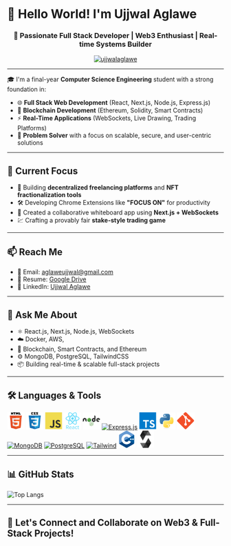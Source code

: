 # 👋 Hello World! I'm Ujjwal Aglawe

<h3 align="center">🚀 Passionate Full Stack Developer | Web3 Enthusiast | Real-time Systems Builder</h3>

<p align="center">
  <a href="https://github.com/UjjwalAglawe?tab=repositories"><img src="https://komarev.com/ghpvc/?username=ujjwalaglawe&label=Profile%20views&color=0e75b6&style=flat" alt="ujjwalaglawe" /></a>
</p>

---

🎓 I'm a final-year **Computer Science Engineering** student with a strong foundation in:

- 🌐 **Full Stack Web Development** (React, Next.js, Node.js, Express.js)
- 🔗 **Blockchain Development** (Ethereum, Solidity, Smart Contracts)
- ⚡ **Real-Time Applications** (WebSockets, Live Drawing, Trading Platforms)
- 🧠 **Problem Solver** with a focus on scalable, secure, and user-centric solutions

---

## 💼 Current Focus

- 🔭 Building **decentralized freelancing platforms** and **NFT fractionalization tools**
- 🛠 Developing Chrome Extensions like **"FOCUS ON"** for productivity
- 🎨 Created a collaborative whiteboard app using **Next.js + WebSockets**
- 💹 Crafting a provably fair **stake-style trading game**

---

## 📫 Reach Me

- 📧 Email: [aglaweujjwal@gmail.com](mailto:aglaweujjwal@gmail.com)
- 💼 Resume: [Google Drive](https://drive.google.com/file/d/1hQWgoNf9ziN3sXRJteDr9SyWPiSHkrgW/view?usp=drive_link)
- 🔗 LinkedIn: [Ujjwal Aglawe](https://www.linkedin.com/in/ujjwal-aglawe-5a4004285/)

---

## 💬 Ask Me About

- ⚛️ React.js, Next.js, Node.js, WebSockets
- ☁️ Docker, AWS,
- 🔐 Blockchain, Smart Contracts, and Ethereum
- ⚙️ MongoDB, PostgreSQL, TailwindCSS
- 📦 Building real-time & scalable full-stack projects

---

## 🛠️ Languages & Tools

<p align="left">
  <a href="#"><img src="https://raw.githubusercontent.com/devicons/devicon/master/icons/html5/html5-original-wordmark.svg" width="40" height="40" alt="HTML5"/></a>
  <a href="#"><img src="https://raw.githubusercontent.com/devicons/devicon/master/icons/css3/css3-original-wordmark.svg" width="40" height="40" alt="CSS3"/></a>
  <a href="#"><img src="https://raw.githubusercontent.com/devicons/devicon/master/icons/javascript/javascript-original.svg" width="40" height="40" alt="JavaScript"/></a>
  <a href="#"><img src="https://raw.githubusercontent.com/devicons/devicon/master/icons/react/react-original-wordmark.svg" width="40" height="40" alt="React"/></a>
  <a href="#"><img src="https://raw.githubusercontent.com/devicons/devicon/master/icons/nodejs/nodejs-original-wordmark.svg" width="40" height="40" alt="Node.js"/></a>
  <a href="#"><img src="https://www.vectorlogo.zone/logos/expressjs/expressjs-icon.svg" width="40" height="40" alt="Express.js"/></a>
  <a href="#"><img src="https://raw.githubusercontent.com/devicons/devicon/master/icons/typescript/typescript-original.svg" width="40" height="40" alt="TypeScript"/></a>
  <a href="#"><img src="https://raw.githubusercontent.com/devicons/devicon/master/icons/python/python-original.svg" width="40" height="40" alt="Python"/></a>
  <a href="#"><img src="https://raw.githubusercontent.com/devicons/devicon/master/icons/git/git-original.svg" width="40" height="40" alt="Git"/></a>
  <a href="#"><img src="https://www.vectorlogo.zone/logos/mongodb/mongodb-icon.svg" width="40" height="40" alt="MongoDB"/></a>
  <a href="#"><img src="https://www.vectorlogo.zone/logos/postgresql/postgresql-icon.svg" width="40" height="40" alt="PostgreSQL"/></a>
  <a href="#"><img src="https://www.vectorlogo.zone/logos/tailwindcss/tailwindcss-icon.svg" width="40" height="40" alt="Tailwind"/></a>
  <a href="#"><img src="https://raw.githubusercontent.com/devicons/devicon/master/icons/cplusplus/cplusplus-original.svg" width="40" height="40" alt="C++"/></a>
  <a href="#"><img src="https://raw.githubusercontent.com/devicons/devicon/master/icons/solidity/solidity-original.svg" width="40" height="40" alt="Solidity"/></a>
</p>

---

## 📊 GitHub Stats

<p align="left">
  <img src="https://github-readme-stats.vercel.app/api/top-langs?username=ujjwalaglawe&show_icons=true&locale=en&layout=compact" alt="Top Langs" />
</p>

---

## 🤝 Let's Connect and Collaborate on Web3 & Full-Stack Projects!
